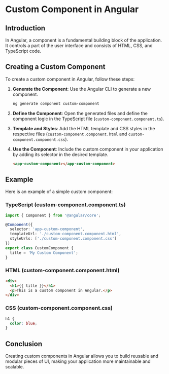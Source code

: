 # Custom Component in Angular

## Introduction
In Angular, a component is a fundamental building block of the application. It controls a part of the user interface and consists of HTML, CSS, and TypeScript code.

## Creating a Custom Component
To create a custom component in Angular, follow these steps:

1. **Generate the Component**:
    Use the Angular CLI to generate a new component.
    ```bash
    ng generate component custom-component
    ```

2. **Define the Component**:
    Open the generated files and define the component logic in the TypeScript file (`custom-component.component.ts`).

3. **Template and Styles**:
    Add the HTML template and CSS styles in the respective files (`custom-component.component.html` and `custom-component.component.css`).

4. **Use the Component**:
    Include the custom component in your application by adding its selector in the desired template.
    ```html
    <app-custom-component></app-custom-component>
    ```

## Example
Here is an example of a simple custom component:

### TypeScript (custom-component.component.ts)
```typescript
import { Component } from '@angular/core';

@Component({
  selector: 'app-custom-component',
  templateUrl: './custom-component.component.html',
  styleUrls: ['./custom-component.component.css']
})
export class CustomComponent {
  title = 'My Custom Component';
}
```

### HTML (custom-component.component.html)
```html
<div>
  <h1>{{ title }}</h1>
  <p>This is a custom component in Angular.</p>
</div>
```

### CSS (custom-component.component.css)
```css
h1 {
  color: blue;
}
```

## Conclusion
Creating custom components in Angular allows you to build reusable and modular pieces of UI, making your application more maintainable and scalable.